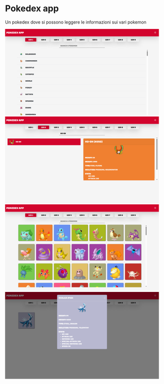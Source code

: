 # Pokedex app

Un pokedex dove si possono leggere le informazioni sui vari pokemon

![Book view](/images/book-view.png)
![Book view and info card](/images/book-view-and-info-card.png)
![Grid view](/images/grid-view.png)
![Grid view and modal info](/images/grid-view-and-modal-info.png)
